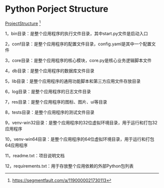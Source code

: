 # Python Porject Structure

[ProjectStructure](https://cdn.jsdelivr.net/gh/AmbroseRen/Picture@master/img/default/pythonStructure.jpg)
[^1]

1，bin目录：是整个应用程序的执行文件目录，其中start.py文件是启动入口

2，conf目录：是整个应用程序的配置文件目录，config.yaml是其中一个配置文件

3，core目录：是整个应用程序的核心模块，core.py是核心业务逻辑脚本文件

4，db目录：是整个应用程序的数据库文件目录

5，lib目录：是整个应用程序的通用功能脚本和第三方应用文件存放目录

6，log目录：是整个应用程序的日志文件目录

7，res目录：是整个应用程序的图标、图片、ui等目录

8，tests目录：是整个应用程序的测试文件目录

9，venv-win32目录：是整个应用程序的32位虚拟环境目录，用于运行和打包32应用程序

10，venv-win64目录：是整个应用程序的64位虚拟环境目录，用于运行和打包64应用程序

11，readme.txt：项目说明文档

12，requirements.txt：用于存放整个应用依赖的外部Python包列表

[^1]: https://segmentfault.com/a/1190000021730113
